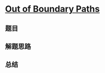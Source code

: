 # [Out of Boundary Paths](https://leetcode.com/problems/out-of-boundary-paths/)

## 题目


## 解题思路


## 总结


